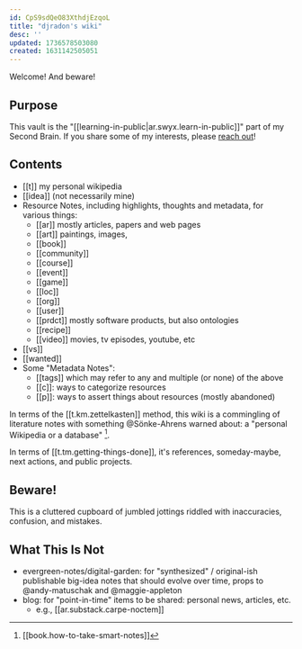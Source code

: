 ```yaml
---
id: CpS9sdQeO83XthdjEzqoL
title: "djradon's wiki"
desc: ''
updated: 1736578503080
created: 1631142505051
---
```


Welcome! And beware!  

## Purpose

This vault is the "[[learning-in-public|ar.swyx.learn-in-public]]" part of my Second Brain. If you share some of my interests, please [reach out](https://djradon.github.io)! 

## Contents

- [[t]] my personal wikipedia
- [[idea]] (not necessarily mine)
- Resource Notes, including highlights, thoughts and metadata, for various things:
  - [[ar]] mostly articles, papers and web pages
  - [[art]] paintings, images, 
  - [[book]]
  - [[community]]
  - [[course]]
  - [[event]]
  - [[game]]
  - [[loc]]
  - [[org]]
  - [[user]] 
  - [[prdct]] mostly software products, but also ontologies
  - [[recipe]]
  - [[video]] movies, tv episodes, youtube, etc
- [[vs]]
- [[wanted]]
- Some "Metadata Notes":
  - [[tags]] which may refer to any and multiple (or none) of the above
  - [[c]]: ways to categorize resources
  - [[p]]: ways to assert things about resources (mostly abandoned)

In terms of the [[t.km.zettelkasten]] method, this wiki is a commingling of literature notes with something @Sönke-Ahrens warned about: a "personal Wikipedia or a database" [^1]. 

In terms of [[t.tm.getting-things-done]], it's references, someday-maybe, next actions, and public projects.

## Beware!

This is a cluttered cupboard of jumbled jottings riddled with inaccuracies, confusion, and mistakes.

## What This Is Not

- evergreen-notes/digital-garden: for "synthesized" / original-ish publishable big-idea notes that should evolve over time, props to @andy-matuschak and @maggie-appleton
- blog: for "point-in-time" items to be shared: personal news, articles, etc.
  - e.g., [[ar.substack.carpe-noctem]]


[^1]: [[book.how-to-take-smart-notes]]  